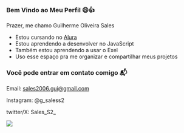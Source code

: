 ### Bem Vindo ao Meu Perfil 😄👍

Prazer, me chamo Guilherme Oliveira Sales
- Estou cursando no [Alura](https://www.alura.com.br)
- Estou aprendendo a desenvolver no JavaScript
- Também estou aprendendo a usar o Exel
- Uso esse espaço pra me organizar e compartilhar meus projetos

### Você pode entrar em contato comigo 📬
  Email: sales2006.gui@gmail.com
  
  Instagram: @g_saless2
  
  twitter/X: Sales_S2_

![](https://media1.tenor.com/m/sTDS6EpZGEoAAAAd/para-de-fofoca-fofoca.gif)
  
